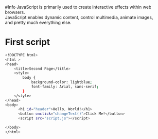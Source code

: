 
#Info
JavaScript is primarily used to create interactive effects within web browsers.  
JavaScript enables dynamic content, control multimedia, animate images, and pretty much everything else.  

# First script
```bash
<!DOCTYPE html>
<html >
<head>
    <title>Second Page</title>
    <style>
        body {
            background-color: lightblue;
            font-family: Arial, sans-serif;
        }
    </style>
</head>
<body>
      <h1 id="header">Hello, World!</h1>
      <button onclick="changeText()">Click Me!</button>
      <script src="script.js"></script>
    
</body>
</html>
````
